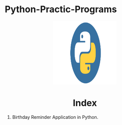 # Python-Practic-Programs
<p align="center"> <img src="Python.png" alt="Python" width="200" height="200"/> </p>
<h1 align="center"> Index </h1>

1) Birthday Reminder Application in Python.
